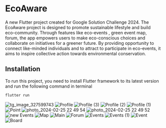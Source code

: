 # EcoAware

A new Flutter project created for Google Solution Challenge 2024. The EcoAware project is designed to promote sustainable lifestyle and build eco-community. Through features like eco-events , green event map, forum, the app empowers users to make eco-conscious choices and collaborate on initiatives for a greener future. By providing opportunity to connect like-minded individuals and to attract to participate in eco-events, it aims to inspire collective action towards environmental conservation.

## Installation

To run this project, you need to install Flutter framework to its latest version and run the following command in terminal

```bash
flutter run
```

![tg_image_327599743](https://github.com/Nurzhek/EcoAwareMVP/assets/99636082/ad803d07-c695-40ce-90d7-3f712089175f)
![Profile](https://github.com/Nurzhek/EcoAwareMVP/assets/99636082/9b1969fb-59b5-4efd-95dd-0c798d694ee1)
![Profile (3)](https://github.com/Nurzhek/EcoAwareMVP/assets/99636082/bc2a9204-e921-4c6e-843f-8e0caa4ddd2e)
![Profile (2)](https://github.com/Nurzhek/EcoAwareMVP/assets/99636082/57a768a4-abea-4aaf-90f4-8dacd8e7510d)
![Profile (1)](https://github.com/Nurzhek/EcoAwareMVP/assets/99636082/93851c0d-0061-408c-be84-04eabd117cfc)
![Point](https://github.com/Nurzhek/EcoAwareMVP/assets/99636082/18d1979c-810e-4d45-a34d-bbb01924c0a9)
![photo_2024-02-25 22 49 54](https://github.com/Nurzhek/EcoAwareMVP/assets/99636082/632ca362-7bb0-4da5-a040-ca80556a5343)
![photo_2024-02-25 22 49 52](https://github.com/Nurzhek/EcoAwareMVP/assets/99636082/df6f854f-66ce-49a2-9472-e29f2508a317)
![new Events](https://github.com/Nurzhek/EcoAwareMVP/assets/99636082/a47f7ffe-4964-4cd7-8c54-5b77ce31c10b)
![Map](https://github.com/Nurzhek/EcoAwareMVP/assets/99636082/51801958-d9ec-4728-9a00-0c3bcb853228)
![Main](https://github.com/Nurzhek/EcoAwareMVP/assets/99636082/184872fa-d343-4272-984d-e53877ee6a90)
![Forum](https://github.com/Nurzhek/EcoAwareMVP/assets/99636082/128f31cb-374c-4553-b4b4-65597b0c16c8)
![Events](https://github.com/Nurzhek/EcoAwareMVP/assets/99636082/5217609a-3032-4d3e-bd2f-a6b0d77afc30)
![Events (1)](https://github.com/Nurzhek/EcoAwareMVP/assets/99636082/a0bab1f0-bf38-45ef-a062-003eaf36a2ea)
![Event](https://github.com/Nurzhek/EcoAwareMVP/assets/99636082/97751100-3353-42e4-921b-17de5fca8868)
![Board](https://github.com/Nurzhek/EcoAwareMVP/assets/99636082/7e6e6f40-539f-41a2-9b62-64e1cf31c49a)

